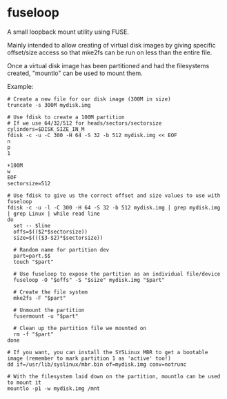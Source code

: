 fuseloop
========

A small loopback mount utility using FUSE.

Mainly intended to allow creating of virtual disk images by giving specific offset/size access so that mke2fs can be run on less than the entire file.

Once a virtual disk image has been partitioned and had the filesystems created, "mountlo" can be used to mount them.

Example:

    # Create a new file for our disk image (300M in size)
    truncate -s 300M mydisk.img
    
    # Use fdisk to create a 100M partition
    # If we use 64/32/512 for heads/sectors/sectorsize cylinders=$DISK_SIZE_IN_M
    fdisk -c -u -C 300 -H 64 -S 32 -b 512 mydisk.img << EOF
    n
    p
    1
    
    +100M
    w
    EOF
    sectorsize=512
    
    # Use fdisk to give us the correct offset and size values to use with fuseloop
    fdisk -c -u -l -C 300 -H 64 -S 32 -b 512 mydisk.img | grep mydisk.img | grep Linux | while read line
    do
      set -- $line
      offs=$(($2*$sectorsize))
      size=$((($3-$2)*$sectorsize))
      
      # Random name for partition dev
      part=part.$$
      touch "$part"
      
      # Use fuseloop to expose the partition as an individual file/device
      fuseloop -O "$offs" -S "$size" mydisk.img "$part"
      
      # Create the file system
      mke2fs -F "$part"
      
      # Unmount the partition
      fusermount -u "$part"
      
      # Clean up the partition file we mounted on
      rm -f "$part"
    done
    
    # If you want, you can install the SYSLinux MBR to get a bootable image (remember to mark partition 1 as 'active' too!)
    dd if=/usr/lib/syslinux/mbr.bin of=mydisk.img conv=notrunc
    
    # With the filesystem laid down on the partition, mountlo can be used to mount it
    mountlo -p1 -w mydisk.img /mnt
  
  
